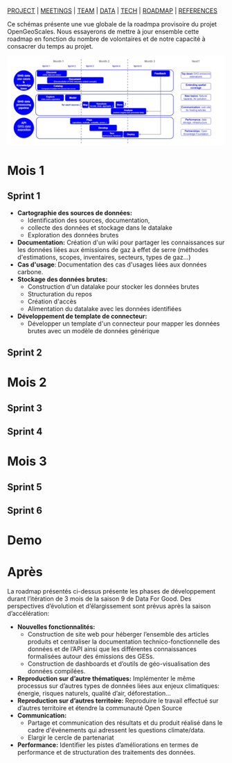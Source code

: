 [PROJECT](./index.html) | [MEETINGS](./meetings.html) | [TEAM](./team.html) | [DATA](./data.html)  | [TECH](./tech.html) | [ROADMAP](./roadmap.html) | [REFERENCES](./references.html)

Ce schémas présente une vue globale de la roadmpa provisoire du projet OpenGeoScales. 
Nous essayerons de mettre à jour ensemble cette roadmap en fonction du nombre de volontaires et de notre capacité à consacrer du temps au projet.

![Roadmap](https://github.com/OpenGeoScales/Management/blob/gh-pages/images/Data%20For%20Good%20Roadmap.jpg?raw=true)

 

# Mois 1

## Sprint 1

- **Cartographie des sources de données:** 
  - Identification des sources, documentation, 
  - collecte des données et stockage dans le datalake
  - Exploration des données brutes
- **Documentation:** Création d'un wiki pour partager les connaissances sur les données liées aux émissions de gaz à effet de serre (méthodes d'estimations, scopes, inventaires, secteurs, types de gaz...)
- **Cas d'usage**: Documentation des cas d'usages liées aux données carbone.
- **Stockage des données brutes:**
  - Construction d'un datalake pour stocker les données brutes
  - Structuration du repos
  - Création d'accès 
  - Alimentation du datalake avec les données identifiées
- **Développement de template de connecteur:**
  - Développer un template d'un connecteur pour mapper les données brutes avec un modèle de données générique
 

## Sprint 2

# Mois 2

## Sprint 3

## Sprint 4

# Mois 3

## Sprint 5

## Sprint 6

# Demo

# Après

La roadmap présentés ci-dessus présente les phases de développement durant l’itération de 3 mois de la saison 9 de Data For Good. Des perspectives d’évolution et d’élargissement sont prévus après la saison d’accélération:

- **Nouvelles fonctionnalités:**
  - Construction de site web pour héberger l’ensemble des articles produits et centraliser la documentation technico-fonctionnelle des données et de l’API ainsi que les différentes connaissances formalisées autour des émissions des GESs.
  - Construction de dashboards et d’outils de géo-visualisation des données compilées.
- **Reproduction sur d’autre thématiques:** Implémenter le même processus sur d’autres types de données liées aux enjeux climatiques: énergie, risques naturels, qualité d’air, déforestation…
- **Reproduction sur d’autres territoire:** Reproduire le travail effectué sur d’autres territoire et étendre la communauté Open Source
- **Communication:** 
  -  Partage et communication des résultats et du produit réalisé dans le cadre d'événements qui adressent les questions climate/data.
  -  Elargir le cercle de partenariat 
- **Performance:** Identifier les pistes d’améliorations en termes de performance et de structuration des traitements des données.
